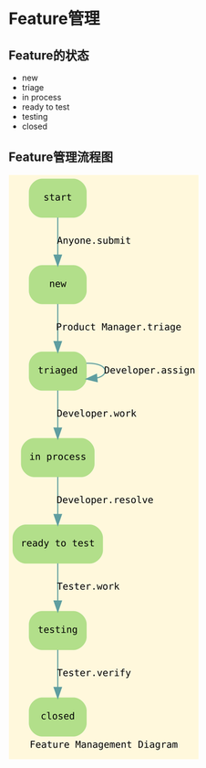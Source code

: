 # Feature管理

## Feature的状态

- new
- triage
- in process
- ready to test
- testing
- closed

## Feature管理流程图
![Process Feature Management](src/Process-Feature-Management.svg)
